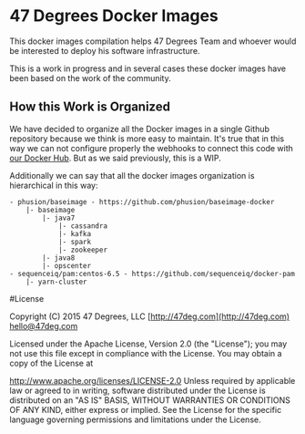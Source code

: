 # 47 Degrees Docker Images

This docker images compilation helps 47 Degrees Team and whoever would be interested to deploy his software infrastructure.

This is a work in progress and in several cases these docker images have been based on the work of the community.

## How this Work is Organized

We have decided to organize all the Docker images in a single Github repository because we think is more easy to maintain. It's true that in this way we can not configure properly the webhooks to connect this code with [our Docker Hub](https://hub.docker.com/u/47deg). But as we said previously, this is a WIP.

Additionally we can say that all the docker images organization is hierarchical in this way:

	- phusion/baseimage - https://github.com/phusion/baseimage-docker
		|- baseimage
			|- java7
				|- cassandra
				|- kafka
				|- spark
				|- zookeeper
			|- java8
			|- opscenter
	- sequenceiq/pam:centos-6.5 - https://github.com/sequenceiq/docker-pam
		|- yarn-cluster

#License

Copyright (C) 2015 47 Degrees, LLC [http://47deg.com](http://47deg.com) [hello@47deg.com](mailto:hello@47deg.com)

Licensed under the Apache License, Version 2.0 (the "License"); you may not use this file except in compliance with the License. You may obtain a copy of the License at

http://www.apache.org/licenses/LICENSE-2.0 Unless required by applicable law or agreed to in writing, software distributed under the License is distributed on an "AS IS" BASIS, WITHOUT WARRANTIES OR CONDITIONS OF ANY KIND, either express or implied. See the License for the specific language governing permissions and limitations under the License.